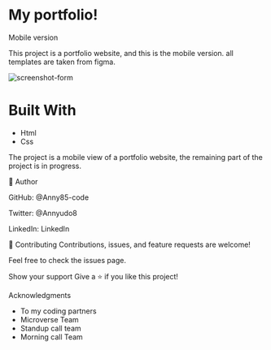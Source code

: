 # My portfolio!
Mobile version

This project is a portfolio website, and this is the mobile version. all templates are taken from figma.

![screenshot-form](https://user-images.githubusercontent.com/87186552/144135962-2cc5fd2f-3d20-460c-87cd-5ecc68da9521.png)
# Built With
 - Html
 - Css

The project is a mobile view of a portfolio website, the remaining part of the project is in progress.

👤 Author

GitHub: @Anny85-code

Twitter: @Annyudo8

LinkedIn: LinkedIn

🤝 Contributing
Contributions, issues, and feature requests are welcome!

Feel free to check the issues page.

Show your support
Give a ⭐️ if you like this project!

Acknowledgments
- To my coding partners
- Microverse Team
- Standup call team
- Morning call Team






